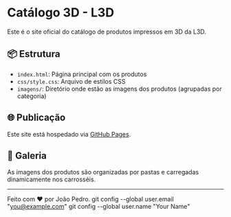 # Catálogo 3D - L3D

Este é o site oficial do catálogo de produtos impressos em 3D da L3D.

## 📦 Estrutura
- `index.html`: Página principal com os produtos
- `css/style.css`: Arquivo de estilos CSS
- `imagens/`: Diretório onde estão as imagens dos produtos (agrupadas por categoria)

## 🌐 Publicação
Este site está hospedado via [GitHub Pages](https://pages.github.com/).

## 📸 Galeria
As imagens dos produtos são organizadas por pastas e carregadas dinamicamente nos carrosséis.

---

Feito com ❤️ por João Pedro.
git config --global user.email "you@example.com"
  git config --global user.name "Your Name"